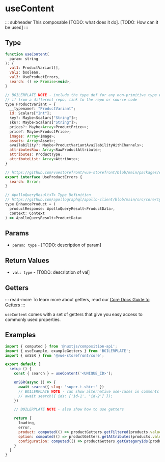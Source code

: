 # useContent

::: subheader
This composable [TODO: what does it do]. [TODO: How can it be used]
:::

## Type

```js
function useContent(
  param: string
): {
  val1: ProductVariant[],
  val2: boolean,
  val3: UseProductErrors,
  search: () => Promise<void>,
}

// BOILERPLATE NOTE - include the type def for any non-primitive type used by the composable
// if from a different repo, link to the repo or source code
type ProductVariant = {
  __typename?: "ProductVariant";
  id: Scalars["Int"];
  key?: Maybe<Scalars["String"]>;
  sku?: Maybe<Scalars["String"]>;
  prices?: Maybe<Array<ProductPrice>>;
  price?: Maybe<ProductPrice>;
  images: Array<Image>;
  assets: Array<Asset>;
  availability?: Maybe<ProductVariantAvailabilityWithChannels>;
  attributesRaw: Array<RawProductAttribute>;
  attributes: ProductType;
  attributeList: Array<Attribute>;
}

// https://github.com/vuestorefront/vue-storefront/blob/main/packages/core/src/types.ts
export interface UseProductErrors {
  search: Error;
}

// ApolloQueryResult<T> Type Definition 
// https://github.com/apollographql/apollo-client/blob/main/src/core/types.ts
type EnhanceProduct = (
  productResponse: ApolloQueryResult<ProductData>,
  context: Context
) => ApolloQueryResult<ProductData> 
```

## Params

- `param: type` - [TODO: description of param]

## Return Values

-  `val: type` - [TODO: description of val]



## Getters

::: read-more
To learn more about getters, read our [Core Docs Guide to Getters](https://docs.vuestorefront.io/v2/composition/getters.html)
:::

`useContent` comes with a set of getters that give you easy access to commonly used properties.


## Examples

``` javascript
import { computed } from '@nuxtjs/composition-api';
import { useExample, exampleGetters } from 'BOILERPLATE';
import { onSSR } from '@vue-storefront/core';

export default {
  setup () {
    const { search } = useContent('<UNIQUE_ID>');

    onSSR(async () => {
      await search({ slug: 'super-t-shirt' })
      // BOILERPLATE NOTE - can show alternative use-cases in comments when applicable
      // await search({ ids: ['id-1', 'id-2'] });
    })

    // BOILERPLATE NOTE - also show how to use getters

    return {
      loading,
      error,
      product: computed(() => productGetters.getFiltered(products.value, { master: true, attributes: context.root.$route.query })[0]),
      option: computed(() => productGetters.getAttributes(products.value, ['color', 'size'])),
      configuration: computed(() => productGetters.getCategoryIds(product.value))
    }
  }
}
```


